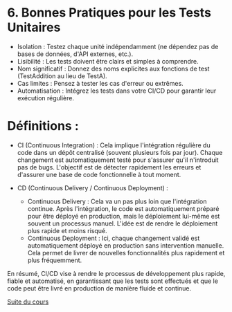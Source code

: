 # 6. Bonnes Pratiques pour les Tests Unitaires
- Isolation : Testez chaque unité indépendamment (ne dépendez pas de bases de données, d'API externes, etc.).
- Lisibilité : Les tests doivent être clairs et simples à comprendre.
- Nom significatif : Donnez des noms explicites aux fonctions de test (TestAddition au lieu de TestA).
- Cas limites : Pensez à tester les cas d'erreur ou extrêmes.
- Automatisation : Intégrez les tests dans votre CI/CD pour garantir leur exécution régulière.

# Définitions :

- CI (Continuous Integration) : Cela implique l'intégration régulière du code dans un dépôt centralisé (souvent plusieurs fois par jour). Chaque changement est automatiquement testé pour s'assurer qu'il n'introduit pas de bugs. L'objectif est de détecter rapidement les erreurs et d'assurer une base de code fonctionnelle à tout moment.

- CD (Continuous Delivery / Continuous Deployment) :

    - Continuous Delivery : Cela va un pas plus loin que l'intégration continue. Après l'intégration, le code est automatiquement préparé pour être déployé en production, mais le déploiement lui-même est souvent un processus manuel. L'idée est de rendre le déploiement plus rapide et moins risqué.
    - Continuous Deployment : Ici, chaque changement validé est automatiquement déployé en production sans intervention manuelle. Cela permet de livrer de nouvelles fonctionnalités plus rapidement et plus fréquemment.

En résumé, CI/CD vise à rendre le processus de développement plus rapide, fiable et automatisé, en garantissant que les tests sont effectués et que le code peut être livré en production de manière fluide et continue.


[Suite du cours](../6-Conclusion/conclusion.md)